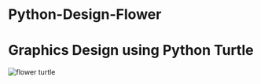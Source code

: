 # Python-Design-Flower
# Graphics Design using Python Turtle
![flower turtle](https://user-images.githubusercontent.com/72095437/181935111-48b318b0-a834-422e-8d6f-0bc68a5c423a.png)
